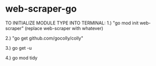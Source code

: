 # web-scraper-go

TO INITIALIZE MODULE TYPE INTO TERMINAL: 
1.) "go mod init web-scraper" (replace web-scraper with whatever)

2.) "go get github.com/gocolly/colly"

3.) go get -u

4.) go mod tidy
